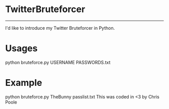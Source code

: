 # TwitterBruteforcer
----
I'd like to introduce my Twitter Bruteforcer in Python.
# Usages
python bruteforce.py USERNAME PASSWORDS.txt
# Example
python bruteforce.py TheBunny passlist.txt
This was coded in <3 by Chris Poole
